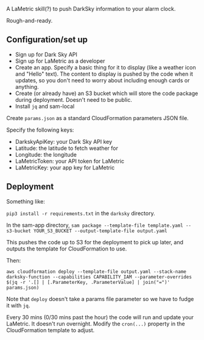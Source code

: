 A LaMetric skill(?) to push DarkSky information to your alarm clock.

Rough-and-ready.

## Configuration/set up

* Sign up for Dark Sky API
* Sign up for LaMetric as a developer
* Create an app. Specify a basic thing for it to display (like a weather icon and "Hello" text). The content to display is pushed by the code when it updates, so you don't need to worry about including enough cards or anything.
* Create (or already have) an S3 bucket which will store the code package during deployment. Doesn't need to be public.
* Install `jq` and sam-local

Create `params.json` as a standard CloudFormation parameters JSON file.

Specify the following keys:

* DarkskyApiKey: your Dark Sky API key
* Latitude: the latitude to fetch weather for
* Longitude: the longitude
* LaMetricToken: your API token for LaMetric
* LaMetricKey: your app key for LaMetric

## Deployment

Something like:

`pip3 install -r requirements.txt` in the `darksky` directory.

In the sam-app directory,
`sam package --template-file template.yaml --s3-bucket YOUR_S3_BUCKET --output-template-file output.yaml`

This pushes the code up to S3 for the deployment to pick up later, and outputs the template for CloudFormation to use.

Then:

`aws cloudformation deploy --template-file output.yaml --stack-name darksky-function --capabilities CAPABILITY_IAM --parameter-overrides $(jq -r '.[] | [.ParameterKey, .ParameterValue] | join("=")' params.json)`

Note that `deploy` doesn't take a params file parameter so we have to fudge it with `jq`.

Every 30 mins (0/30 mins past the hour) the code will run and update your LaMetric. It doesn't run overnight. Modify the `cron(...)` property in the CloudFormation template to adjust.
